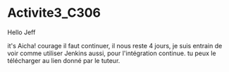 # Activite3_C306
Hello Jeff 

it's Aicha!
courage il faut continuer, il nous reste 4 jours, je suis entrain de voir comme utiliser Jenkins aussi, pour l'intégration continue. tu peux le télécharger au lien donné par le tuteur.
